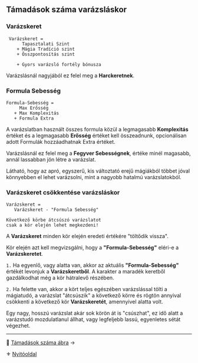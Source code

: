 ## Támadások száma varázsláskor

### Varázskeret

```
 Varázskeret =
      Tapasztalati Szint
    + Mágia Tradíció szint
    + Összpontosítás szint

    + Gyors varázsló fortély bónusza
```

Varázslásnál nagyjából ez felel meg a **Harckeretnek**.

### Formula Sebesség

```
Formula-Sebesség =
     Max Erősség
   + Max Komplexitás
   + Formula Extra
```

A varázslatban használt összes formula közül a legmagasabb **Komplexitás** értéket és a legmagasabb **Erősség** értéket kell összeadnunk, opcionálisan adott Formulák hozzáadhatnak Extra értéket.

Varázslásnál ez felel meg a **Fegyver Sebességnek**, értéke minél magasabb, annál lassabban jön létre a varázslat.

Látható, hogy az apró, egyszerű, kis változtató erejű mágiákból többet jóval könnyebben el lehet varázsolni, mint a nagyobb hatalmú varázslatokból.

### Varázskeret csökkentése varázsláskor

```
Varázskeret =
   Varázskeret - "Formula Sebesség"

Következő körbe átcsúszó varázslatot
csak a kör elején lehet megkezdeni!
```

A **Varázskeret** minden kör elején eredeti értékére "töltődik vissza".

Kör elején azt kell megvizsgálni, hogy a **"Formula-Sebesség"** eléri-e a **Varázskeretet**.

`1.` Ha egyenlő, vagy alatta van, akkor az aktuális **"Formula-Sebesség"** értékét levonjuk a **Varázskeretből**. A karakter a maradék keretből gazdálkodhat még a kör hátralevő részében.

`2.` Ha felette van, akkor a kört teljes egészében varázslással tölti a mágiatudó, a varázslat "átcsúszik" a következő körre és rögtön annyival csökkenti a következő kör **Varázskeretét**, amennyivel alatta volt.

Egy nagy, hosszú varázslat akár sok körön át is "csúszhat", ez idő alatt a varázstudó mozdulatlanul állhat, vagy legfeljebb lassú, egyenletes sétát végezhet.

---

🔗 [Támadások száma ábra](063_06_harc_es_varazskeret_tamadasok_szama_abra.md) →

⚜️ [Nyitóoldal](start.md#6-harcrendszer-%EF%B8%8F)

